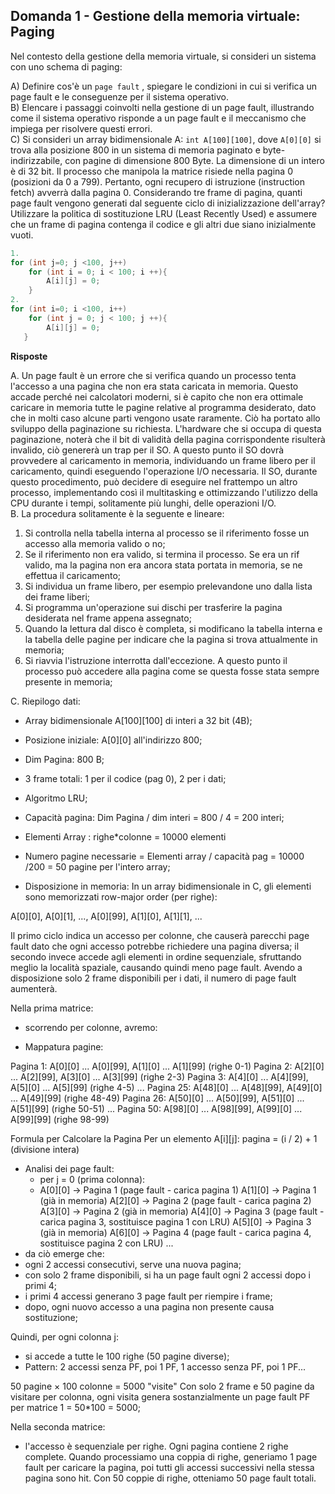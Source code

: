 ## Domanda 1 - Gestione della memoria virtuale: Paging

Nel contesto della gestione della memoria virtuale, si consideri un sistema con uno schema di paging:

A) Definire cos'è un `page fault` , spiegare le condizioni in cui si verifica un page fault e le
conseguenze per il sistema operativo.<br>
B) Elencare i passaggi coinvolti nella gestione di un page fault, illustrando come il sistema operativo risponde a un
page fault e il meccanismo che impiega per risolvere questi errori.<br>
C) Si consideri un array bidimensionale A: `int A[100][100]`, dove `A[0][0]` si trova alla posizione 800 in un sistema di
memoria paginato e byte-indirizzabile, con pagine di dimensione 800 Byte. La dimensione di un intero è di 32 bit.
Il processo che manipola la matrice risiede nella pagina 0 (posizioni da 0 a 799).
Pertanto, ogni recupero di istruzione (instruction fetch) avverrà dalla pagina 0. Considerando tre frame di pagina,
quanti page fault vengono generati dal seguente ciclo di inizializzazione dell'array? Utilizzare la politica di
sostituzione LRU (Least Recently Used) e assumere che un frame di pagina contenga il codice e gli altri due siano inizialmente vuoti.
```c
1. 
for (int j=0; j <100, j++)
    for (int i = 0; i < 100; i ++){
        A[i][j] = 0;
    }
2. 
for (int i=0; i <100, i++)
    for (int j = 0; j < 100; j ++){
        A[i][j] = 0;
   }
```

**Risposte**

A. Un page fault è un errore che si verifica quando un processo tenta l'accesso a una pagina che non era stata caricata in memoria.
Questo accade perché nei calcolatori moderni, si è capito che non era ottimale caricare in memoria tutte le pagine relative
al programma desiderato, dato che in molti caso alcune parti vengono usate raramente. Ciò ha portato allo sviluppo della paginazione su
richiesta. L'hardware che si occupa di questa paginazione, noterà che il bit di validità della pagina corrispondente risulterà
invalido, ciò genererà un trap per il SO. A questo punto il SO dovrà provvedere al caricamento in memoria, individuando un frame
libero per il caricamento, quindi eseguendo l'operazione I/O necessaria. Il SO, durante questo procedimento, può decidere
di eseguire nel frattempo un altro processo, implementando così il multitasking e ottimizzando l'utilizzo della CPU
durante i tempi, solitamente più lunghi, delle operazioni I/O.<br>
B. La procedura solitamente è la seguente e lineare:
1. Si controlla nella tabella interna al processo se il riferimento fosse un accesso alla memoria valido o no;
2. Se il riferimento non era valido, si termina il processo. Se era un rif valido, ma la pagina non era ancora stata portata
   in memoria, se ne effettua il caricamento;
3. Si individua un frame libero, per esempio prelevandone uno dalla lista dei frame liberi;
4. Si programma un'operazione sui dischi per trasferire la pagina desiderata nel frame appena assegnato;
5. Quando la lettura dal disco è completa, si modificano la tabella interna e la tabella delle pagine per indicare che
   la pagina si trova attualmente in memoria;
6. Si riavvia l'istruzione interrotta dall'eccezione. A questo punto il processo può accedere alla pagina come se questa
   fosse stata sempre presente in memoria;

C. Riepilogo dati:
- Array bidimensionale A[100][100] di interi a 32 bit (4B);
- Posizione iniziale: A[0][0] all'indirizzo 800;
- Dim Pagina: 800 B;
- 3 frame totali: 1 per il codice (pag 0), 2 per i dati;
- Algoritmo LRU;

- Capacità pagina: Dim Pagina / dim interi = 800 / 4 = 200 interi;
- Elementi Array : righe*colonne = 10000 elementi
- Numero pagine necessarie = Elementi array / capacità pag = 10000 /200 = 50 pagine per l'intero array;

- Disposizione in memoria:
  In un array bidimensionale in C, gli elementi sono memorizzati row-major order (per righe):

A[0][0], A[0][1], ..., A[0][99], A[1][0], A[1][1], ...



Il primo ciclo indica un accesso per colonne, che causerà parecchi page fault dato che ogni accesso potrebbe richiedere
una pagina diversa; il secondo invece accede agli elementi in ordine sequenziale, sfruttando meglio la località spaziale,
causando quindi meno page fault. Avendo a disposizione solo 2 frame disponibili per i dati, il numero di page fault aumenterà.

Nella prima matrice:
- scorrendo per colonne, avremo:

- Mappatura pagine:

Pagina 1: A[0][0] ... A[0][99], A[1][0] ... A[1][99]  (righe 0-1)
Pagina 2: A[2][0] ... A[2][99], A[3][0] ... A[3][99]  (righe 2-3)
Pagina 3: A[4][0] ... A[4][99], A[5][0] ... A[5][99]  (righe 4-5)
...
Pagina 25: A[48][0] ... A[48][99], A[49][0] ... A[49][99] (righe 48-49)
Pagina 26: A[50][0] ... A[50][99], A[51][0] ... A[51][99] (righe 50-51)
...
Pagina 50: A[98][0] ... A[98][99], A[99][0] ... A[99][99] (righe 98-99)

Formula per Calcolare la Pagina
Per un elemento A[i][j]: pagina = (i / 2) + 1 (divisione intera)

- Analisi dei page fault:
    - per j = 0 (prima colonna):
    - A[0][0] → Pagina 1 (page fault - carica pagina 1)
      A[1][0] → Pagina 1 (già in memoria)
      A[2][0] → Pagina 2 (page fault - carica pagina 2)
      A[3][0] → Pagina 2 (già in memoria)
      A[4][0] → Pagina 3 (page fault - carica pagina 3, sostituisce pagina 1 con LRU)
      A[5][0] → Pagina 3 (già in memoria)
      A[6][0] → Pagina 4 (page fault - carica pagina 4, sostituisce pagina 2 con LRU)
      ...
- da ciò emerge che:
- ogni 2 accessi consecutivi, serve una nuova pagina;
- con solo 2 frame disponibili, si ha un page fault ogni 2 accessi dopo i primi 4;
- i primi 4 accessi generano 3 page fault per riempire i frame;
- dopo, ogni nuovo accesso a una pagina non presente causa sostituzione;

Quindi, per ogni colonna j:
- si accede a tutte le 100 righe (50 pagine diverse);
- Pattern: 2 accessi senza PF, poi 1 PF, 1 accesso senza PF, poi 1 PF...

50 pagine × 100 colonne = 5000 "visite"
Con solo 2 frame e 50 pagine da visitare per colonna, ogni visita genera sostanzialmente un page fault
PF per matrice 1 = 50*100 = 5000;

Nella seconda matrice:

- l'accesso è sequenziale per righe. Ogni pagina contiene 2 righe complete.
  Quando processiamo una coppia di righe, generiamo 1 page fault per caricare la pagina, poi tutti gli accessi successivi
  nella stessa pagina sono hit. Con 50 coppie di righe, otteniamo 50 page fault totali.
